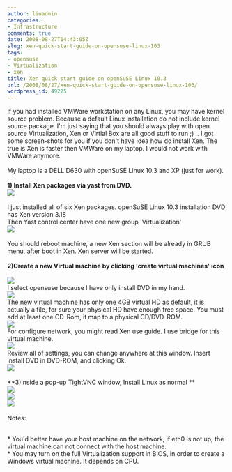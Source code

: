 ```yaml
---
author: liuadmin
categories:
- Infrastructure
comments: true
date: 2008-08-27T14:43:05Z
slug: xen-quick-start-guide-on-opensuse-linux-103
tags:
- opensuse
- Virtualization
- xen
title: Xen quick start guide on openSuSE Linux 10.3
url: /2008/08/27/xen-quick-start-guide-on-opensuse-linux-103/
wordpress_id: 49225
---
```


If you had installed VMWare workstation on any Linux, you may have kernel source problem. Because a default Linux installation do not include kernel source package. I'm just saying that you should always play with open source Virtualization, Xen or Virtial Box are all good stuff to run ;)  . I got some screen-shots for you if you don't have idea how do install Xen. The true is Xen is faster then VMWare on my laptop. I would not work with VMWare anymore.<br /><br />My laptop is a DELL D630 with openSuSE Linux 10.3 and XP (just for work).<br /><br />**1) Install Xen packages via yast from DVD.**<br />[![](http://lh4.ggpht.com/liuzh66/SLJtOGpR9lI/AAAAAAAAAos/rLsgH5aLcDk/s400/xen-packages.jpg)](http://picasaweb.google.com/liuzh66/Xen/photo#5238369405654660690)<br /><br /><!--more-->I just installed all of six Xen packages. openSuSE Linux 10.3 installation DVD has Xen version 3.18<br />Then Yast control center have one new group 'Virtualization'<br />[![](http://lh5.ggpht.com/liuzh66/SLJtYcWxSrI/AAAAAAAAAo0/285FBxGvv9w/s400/Yast-Control%20Center.jpg)](http://picasaweb.google.com/liuzh66/Xen/photo#5238369583281294002)<br /><br />You should reboot machine, a new Xen section will be already in GRUB menu, after boot in Xen. Xen server will be started.<br /><br />**2)Create a new Virtual machine by clicking 'create virtual machines' icon**<br /><br />[![](http://lh3.ggpht.com/liuzh66/SLJv51ZlCdI/AAAAAAAAAqQ/Xh89uajyLB0/s400/co1.jpg)](http://picasaweb.google.com/liuzh66/Xen/photo#5238372355962898898)<br />I select opensuse because I have only install DVD in my hand.<br />[![](http://lh4.ggpht.com/liuzh66/SLJwKIIF7SI/AAAAAAAAAqY/m7-V80GunBA/s400/co2.jpg)](http://picasaweb.google.com/liuzh66/Xen/photo#5238372635867737378)<br />The new virtual machine has only one 4GB virtual HD as default, it is actually a file, for sure your physical HD have enough free space. You must add at least one CD-Rom, it map to a physical CD/DVD-ROM.<br />[![](http://lh4.ggpht.com/liuzh66/SLJwbPYRr-I/AAAAAAAAAqg/3qpmrTjPhYE/s400/co3.jpg)](http://picasaweb.google.com/liuzh66/Xen/photo#5238372929872441314)<br />For configure network, you might read Xen use guide. I use bridge for this virtual machine.<br />[![](http://lh5.ggpht.com/liuzh66/SLJwt5BT07I/AAAAAAAAAqo/u58PHzmvOG0/s400/co4.jpg)](http://picasaweb.google.com/liuzh66/Xen/photo#5238373250288047026)<br />Review all of settings, you can change anywhere at this window. Insert install DVD in DVD-ROM, and clicking Ok.<br />[![](http://lh6.ggpht.com/liuzh66/SLJw36WAYmI/AAAAAAAAAqw/7Pj7drfcekM/s400/co5.jpg)](http://picasaweb.google.com/liuzh66/Xen/photo#5238373422441980514)<br /><br />**3)Inside a pop-up TightVNC window, Install Linux as normal **<br />[![](http://lh5.ggpht.com/liuzh66/SLJxKpOIS_I/AAAAAAAAAq4/uYY_Yow8N3g/s400/co6.jpg)](http://picasaweb.google.com/liuzh66/Xen/photo#5238373744263056370)<br />[![](http://lh4.ggpht.com/liuzh66/SLJxcZY4KfI/AAAAAAAAArA/8voGa3L5HCM/s400/co7.jpg)](http://picasaweb.google.com/liuzh66/Xen/photo#5238374049250814450)<br />[![](http://lh6.ggpht.com/liuzh66/SLJxpPb_SuI/AAAAAAAAArI/JEtDfU6US-0/s400/co8.jpg)](http://picasaweb.google.com/liuzh66/Xen/photo#5238374269917809378)<br /><br />Notes:<br />

<br />	
  * You'd better have your host machine on the network, if eth0 is not up; the virtual machine can not connect with the host machine.
<br />	
  * You may turn on the full Virtualization support in BIOS, in order to create a Windows virtual machine. It depends on CPU.
<br />
